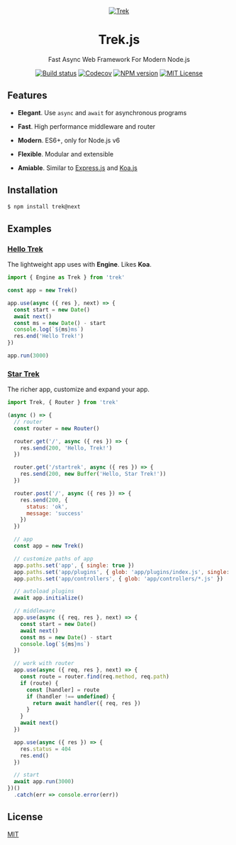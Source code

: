 <div align="center">

<p><a href="https://camo.githubusercontent.com/16aa0232aa5d0e57a0632d37d11a1ba7c814f364/687474703a2f2f7472656b6a732e636f6d2f696d616765732f7472656b2d6c6f676f2e737667" target="_blank"><img src="https://camo.githubusercontent.com/16aa0232aa5d0e57a0632d37d11a1ba7c814f364/687474703a2f2f7472656b6a732e636f6d2f696d616765732f7472656b2d6c6f676f2e737667" alt="Trek" data-canonical-src="http://trekjs.com/images/trek-logo.svg" style="max-width:100%"></a></p>

<h1><a id="user-content-trek" class="anchor" href="#trek" aria-hidden="true"><span class="octicon octicon-link"></span></a>Trek.js</h1>

<p>Fast Async Web Framework For Modern Node.js</p>

<p>
  <a href="https://travis-ci.org/trekjs/trek"><img src="https://img.shields.io/travis/trekjs/trek.svg" alt="Build status"></a>
  <a href="https://codecov.io/gh/trekjs/trek"><img src="https://codecov.io/gh/trekjs/trek/branch/master/graph/badge.svg" alt="Codecov" /></a>
  <a href="https://npmjs.org/package/trek"><img src="https://img.shields.io/npm/v/trek.svg" alt="NPM version"></a>
  <a href="https://www.npmjs.com/package/trek"><img src="https://img.shields.io/badge/license-MIT-green.svg" alt="MIT License"></a>
</p>

</div>


## Features

* **Elegant**. Use `async` and `await` for asynchronous programs

* **Fast**. High performance middleware and router

* **Modern**. ES6+, only for Node.js v6

* **Flexible**. Modular and extensible

* **Amiable**. Similar to [Express.js][] and [Koa.js][]


## Installation

```sh
$ npm install trek@next
```


## Examples

### [Hello Trek](examples/hello-world/index.js)

The lightweight app uses with **Engine**. Likes **Koa**.

```js
import { Engine as Trek } from 'trek'

const app = new Trek()

app.use(async ({ res }, next) => {
  const start = new Date()
  await next()
  const ms = new Date() - start
  console.log(`${ms}ms`)
  res.end('Hello Trek!')
})

app.run(3000)
```

### [Star Trek](examples/startrek/app.js)

The richer app, customize and expand your app.

```js
import Trek, { Router } from 'trek'

(async () => {
  // router 
  const router = new Router()

  router.get('/', async ({ res }) => {
    res.send(200, 'Hello, Trek!')
  })

  router.get('/startrek', async ({ res }) => {
    res.send(200, new Buffer('Hello, Star Trek!'))
  })

  router.post('/', async ({ res }) => {
    res.send(200, {
      status: 'ok',
      message: 'success'
    })
  })

  // app
  const app = new Trek()

  // customize paths of app
  app.paths.set('app', { single: true })
  app.paths.set('app/plugins', { glob: 'app/plugins/index.js', single: true })
  app.paths.set('app/controllers', { glob: 'app/controllers/*.js' })

  // autoload plugins
  await app.initialize()

  // middleware
  app.use(async ({ req, res }, next) => {
    const start = new Date()
    await next()
    const ms = new Date() - start
    console.log(`${ms}ms`)
  })

  // work with router
  app.use(async ({ req, res }, next) => {
    const route = router.find(req.method, req.path)
    if (route) {
      const [handler] = route
      if (handler !== undefined) {
        return await handler({ req, res })
      }
    }
    await next()
  })

  app.use(async ({ res }) => {
    res.status = 404
    res.end()
  })

  // start
  await app.run(3000)
})()
  .catch(err => console.error(err))
```


## License

  [MIT](LICENSE)


[trek]: https://trekjs.com/
[express.js]: http://expressjs.com
[koa.js]:  http://koajs.com

